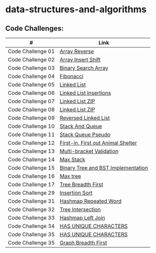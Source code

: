 # data-structures-and-algorithms

## Code Challenges:

| #                 | Link                                   |
|-------------------|----------------------------------------|
| Code Challenge 01 | [Array Reverse](./class-01/README.md)  |
| Code Challenge 02 | [Array Insert Shift](./class-02/README.md) |
| Code Challenge 03 | [Binary Search Array](./class-03/README.md) |
| Code Challenge 04 | [Fibonacci](./class-04/README.md)      |
| Code Challenge 05 | [Linked List](./class-05/README.md)    |
| Code Challenge 06 | [Linked List Insertions](./class-06/README.md) |
| Code Challenge 07 | [Linked List ZIP](./class-07/README.md) |
| Code Challenge 08 | [Linked List ZIP](./linked-list-zip/README.md) |
| Code Challenge 09 | [Reversed Linked List ](./class-09/README.md) |
| Code Challenge 10 | [Stack And Queue ](./class-10/README.md) |
| Code Challenge 11 | [Stack Queue Pseudo ](./class-11/README.md) |
| Code Challenge 12 | [First-in, First out Animal Shelter ](./class-12/README.md) |
| Code Challenge 13 | [Multi-bracket Validation ](./class-13/README.md) |
| Code Challenge 14 | [Max Stack ](./class-14/README.md)     |
| Code Challenge 15 | [Binary Tree and BST Implementation ](./class-15/README.md) |
| Code Challenge 16 | [Max tree ](./class-16/README.md)      |
| Code Challenge 17 | [Tree Breadth First ](./class-17/README.md) |
| Code Challenge 29 | [Insertion Sort ](./class-29/README.md) |
| Code Challenge 31 | [Hashmap Repeated Word ](./class-31/README.md) |
| Code Challenge 32 | [Tree Intersection ](./class-32/README.md) |
| Code Challenge 33 | [Hashmap Left Join ](./class-33/README.md) |
| Code Challenge 34 | [HAS UNIQUE CHARACTERS ](./class-34/README.md) |
| Code Challenge 35 | [HAS UNIQUE CHARACTERS ](./class-35/README.md) |
| Code Challenge 35 | [Graph Breadth First ](./class-36/README.md)              |
